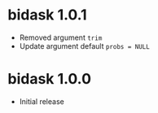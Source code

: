 # bidask 1.0.1

- Removed argument `trim`
- Update argument default `probs = NULL`

# bidask 1.0.0

- Initial release